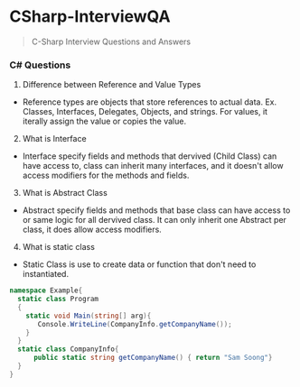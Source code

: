 # CSharp-InterviewQA
> C-Sharp Interview Questions and Answers
### C# Questions

1. Difference between Reference and Value Types
* Reference types are objects that store references to actual data. Ex. Classes, Interfaces, Delegates, Objects, and strings. For values, it iterally assign the value or copies the value.
2. What is Interface
* Interface specify fields and methods that dervived (Child Class) can have access to, class can inherit many interfaces, and it doesn't allow access modifiers for the methods and fields.
3. What is Abstract Class
* Abstract specify fields and methods that base class can have access to or same logic for all dervived class. It can only inherit one Abstract per class, it does allow access modifiers.
4. What is static class
* Static Class is use to create data or function that don't need to instantiated.
```c#
namespace Example{
  static class Program
  {
    static void Main(string[] arg){
       Console.WriteLine(CompanyInfo.getCompanyName());
    }
  }
  static class CompanyInfo{
      public static string getCompanyName() { return "Sam Soong"}
  }
}
```
